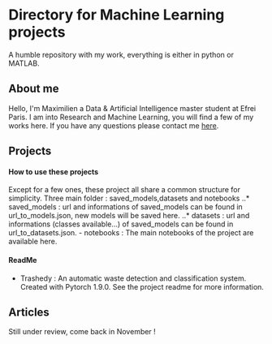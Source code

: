 # Directory for Machine Learning projects

A humble repository with my work, everything is either in python or MATLAB. 

## About me
Hello, I'm Maximilien a Data & Artificial Intelligence master student at Efrei Paris. I am into Research and Machine Learning, you will find a few of my works here. If you have any questions please contact me [here](https://www.google.com).

## Projects
#### How to use these projects
Except for a few ones, these project all share a common structure for simplicity.
Three main folder : saved_models,datasets and notebooks
        ..* saved_models : url and informations of saved_models can be found in url_to_models.json, new models will be saved here.
        ..* datasets : url and informations (classes available...) of saved_models can be found in url_to_datasets.json.
        - notebooks : The main notebooks of the project are available here.

#### ReadMe
- Trashedy : An automatic waste detection and classification system. Created with Pytorch 1.9.0. See the project readme for more information.

## Articles
Still under review, come back in November !